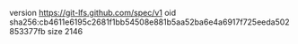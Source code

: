 version https://git-lfs.github.com/spec/v1
oid sha256:cb4611e6195c2681f1bb54508e881b5aa52ba6e4a6917f725eeda502853377fb
size 2146
